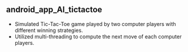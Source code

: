 ## android_app_AI_tictactoe
 - Simulated Tic-Tac-Toe game played by two computer players with different winning strategies.
 - Utilized multi-threading to compute the next move of each computer players.
